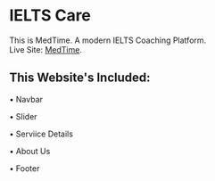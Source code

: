 # IELTS Care

This is MedTime. A modern IELTS Coaching Platform.  
Live Site: [MedTime](https://med-time-c75fe.web.app/).  

## This Website's Included: 

• Navbar  

• Slider    

• Serviice Details    

• About Us  

• Footer  
